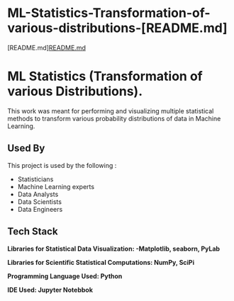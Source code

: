 # ML-Statistics-Transformation-of-various-distributions-[README.md]
[README.md][README.md](https://github.com/raviranjan020715/ML-Statistics-Transformation-of-various-distributions-/files/8707066/README.md)


# ML Statistics (Transformation of various Distributions).

This work was meant for performing and visualizing multiple statistical methods to transform various probability distributions of data in Machine Learning.


## Used By

This project is used by the following :

- Statisticians
- Machine Learning experts
- Data Analysts
- Data Scientists
- Data Engineers


## Tech Stack

**Libraries for Statistical Data Visualization: -Matplotlib, seaborn, PyLab** 

**Libraries for Scientific Statistical Computations: NumPy, SciPi**

**Programming Language Used: Python**

**IDE Used: Jupyter Notebbok**
